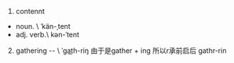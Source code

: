 1. contennt
- noun. \ ˈkän-ˌtent
- adj. verb.\ kən-ˈtent

2. gathering -- \ ˈgat͟h-riŋ 由于是gather + ing 所以r承前启后 gathr-rin
<!--stackedit_data:
eyJoaXN0b3J5IjpbLTc0MTc5ODA0MiwxOTMyODI5ODU1XX0=
-->